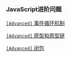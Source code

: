 ### JavaScript进阶问题
[`[Advanced]` 事件循环机制](FrontEnd/Advanced/closure.md)

[`[Advanced]` 原型和原型链](FrontEnd/Advanced/prototype.md)

[`[Advanced]` 闭包](FrontEnd/Advanced/bibao.md)